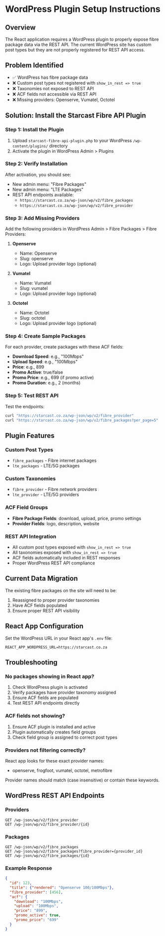 # WordPress Plugin Setup Instructions

## Overview
The React application requires a WordPress plugin to properly expose fibre package data via the REST API. The current WordPress site has custom post types but they are not properly registered for REST API access.

## Problem Identified
- ✅ WordPress has fibre package data
- ❌ Custom post types not registered with `show_in_rest => true`
- ❌ Taxonomies not exposed to REST API
- ❌ ACF fields not accessible via REST API
- ❌ Missing providers: Openserve, Vumatel, Octotel

## Solution: Install the Starcast Fibre API Plugin

### Step 1: Install the Plugin
1. Upload `starcast-fibre-api-plugin.php` to your WordPress `/wp-content/plugins/` directory
2. Activate the plugin in WordPress Admin > Plugins

### Step 2: Verify Installation
After activation, you should see:
- New admin menu: "Fibre Packages" 
- New admin menu: "LTE Packages"
- REST API endpoints available:
  - `https://starcast.co.za/wp-json/wp/v2/fibre_packages`
  - `https://starcast.co.za/wp-json/wp/v2/fibre_provider`

### Step 3: Add Missing Providers
Add the following providers in WordPress Admin > Fibre Packages > Fibre Providers:

1. **Openserve**
   - Name: Openserve
   - Slug: openserve
   - Logo: Upload provider logo (optional)

2. **Vumatel** 
   - Name: Vumatel
   - Slug: vumatel
   - Logo: Upload provider logo (optional)

3. **Octotel**
   - Name: Octotel
   - Slug: octotel
   - Logo: Upload provider logo (optional)

### Step 4: Create Sample Packages
For each provider, create packages with these ACF fields:
- **Download Speed**: e.g., "100Mbps"
- **Upload Speed**: e.g., "100Mbps" 
- **Price**: e.g., 899
- **Promo Active**: true/false
- **Promo Price**: e.g., 699 (if promo active)
- **Promo Duration**: e.g., 2 (months)

### Step 5: Test REST API
Test the endpoints:
```bash
curl "https://starcast.co.za/wp-json/wp/v2/fibre_provider"
curl "https://starcast.co.za/wp-json/wp/v2/fibre_packages?per_page=5"
```

## Plugin Features

### Custom Post Types
- `fibre_packages` - Fibre internet packages
- `lte_packages` - LTE/5G packages

### Custom Taxonomies  
- `fibre_provider` - Fibre network providers
- `lte_provider` - LTE/5G providers

### ACF Field Groups
- **Fibre Package Fields**: download, upload, price, promo settings
- **Provider Fields**: logo, description, website

### REST API Integration
- All custom post types exposed with `show_in_rest => true`
- All taxonomies exposed with `show_in_rest => true`
- ACF fields automatically included in REST responses
- Proper WordPress REST API compliance

## Current Data Migration
The existing fibre packages on the site will need to be:
1. Reassigned to proper provider taxonomies
2. Have ACF fields populated
3. Ensure proper REST API visibility

## React App Configuration
Set the WordPress URL in your React app's `.env` file:
```
REACT_APP_WORDPRESS_URL=https://starcast.co.za
```

## Troubleshooting

### No packages showing in React app?
1. Check WordPress plugin is activated
2. Verify packages have provider taxonomy assigned  
3. Ensure ACF fields are populated
4. Test REST API endpoints directly

### ACF fields not showing?
1. Ensure ACF plugin is installed and active
2. Plugin automatically creates field groups
3. Check field group is assigned to correct post types

### Providers not filtering correctly?
React app looks for these exact provider names:
- openserve, frogfoot, vumatel, octotel, metrofibre

Provider names should match (case insensitive) or contain these keywords.

## WordPress REST API Endpoints

### Providers
```
GET /wp-json/wp/v2/fibre_provider
GET /wp-json/wp/v2/fibre_provider/{id}
```

### Packages  
```
GET /wp-json/wp/v2/fibre_packages
GET /wp-json/wp/v2/fibre_packages?fibre_provider={provider_id}
GET /wp-json/wp/v2/fibre_packages/{id}
```

### Example Response
```json
{
  "id": 123,
  "title": {"rendered": "Openserve 100/100Mbps"},
  "fibre_provider": [456],
  "acf": {
    "download": "100Mbps",
    "upload": "100Mbps", 
    "price": "899",
    "promo_active": true,
    "promo_price": "699"
  }
}
```